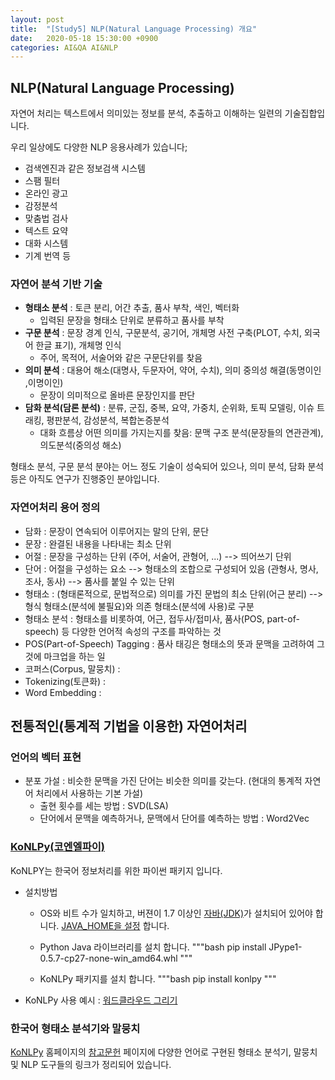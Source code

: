 ```yaml
---
layout: post
title:  "[Study5] NLP(Natural Language Processing) 개요"
date:   2020-05-18 15:30:00 +0900
categories: AI&QA AI&NLP
---
```


## NLP(Natural Language Processing)

자연어 처리는 텍스트에서 의미있는 정보를 분석, 추출하고 이해하는 일련의 기술집합입니다.

우리 일상에도 다양한 NLP 응용사례가 있습니다;
  - 검색엔진과 같은 정보검색 시스템
  - 스팸 필터
  - 온라인 광고
  - 감정분석
  - 맞춤법 검사
  - 텍스트 요약
  - 대화 시스템
  - 기계 번역 등

### 자연어 분석 기반 기술

- **형태소 분석** : 토큰 분리, 어간 추출, 품사 부착, 색인, 벡터화
  - 입력된 문장을 형태소 단위로 분류하고 품사를 부착
- **구문 분석** : 문장 경계 인식, 구문분석, 공기어, 개체명 사전 구축(PLOT, 수치, 외국어 한글 표기), 개체명 인식
  - 주어, 목적어, 서술어와 같은 구문단위를 찾음
- **의미 분석** : 대용어 해소(대명사, 두문자어, 약어, 수치), 의미 중의성 해결(동명이인 ,이명이인)
  - 문장이 의미적으로 올바른 문장인지를 판단
- **담화 분석(담론 분석)** : 분류, 군집, 중복, 요약, 가중치, 순위화, 토픽 모델링, 이슈 트래킹, 평판분석, 감성분석, 복합논증분석
  - 대화 흐름상 어떤 의미를 가지는지를 찾음: 문맥 구조 분석(문장들의 연관관계), 의도분석(중의성 해소)

형태소 분석, 구문 분석 분야는 어느 정도 기술이 성숙되어 있으나, 의미 분석, 담화 분석 등은 아직도 연구가 진행중인 분야입니다.

### 자연어처리 용어 정의

- 담화 : 문장이 연속되어 이루어지는 말의 단위, 문단
- 문장 : 완결된 내용을 나타내는 최소 단위
- 어절 : 문장을 구성하는 단위 (주어, 서술어, 관형어, ...) --> 띄어쓰기 단위
- 단어 : 어절을 구성하는 요소 --> 형태소의 조합으로 구성되어 있음 (관형사, 명사, 조사, 동사) --> 품사를 붙일 수 있는 단위
- 형태소 : (형태론적으로, 문법적으로) 의미를 가진 문법의 최소 단위(어근 분리) --> 형식 형태소(분석에 불필요)와 의존 형태소(분석에 사용)로 구분
- 형태소 분석 : 형태소를 비롯하여, 어근, 접두사/접미사, 품사(POS, part-of-speech) 등 다양한 언어적 속성의 구조를 파악하는 것
- POS(Part-of-Speech) Tagging : 품사 태깅은 형태소의 뜻과 문맥을 고려하여 그것에 마크업을 하는 일
- 코퍼스(Corpus, 말뭉치) : 
- Tokenizing(토큰화) : 
- Word Embedding : 

## 전통적인(통계적 기법을 이용한) 자연어처리

### 언어의 벡터 표현

- 분포 가설 : 비슷한 문맥을 가진 단어는 비슷한 의미를 갖는다. (현대의 통계적 자연어 처리에서 사용하는 기본 가설)
  - 출현 횟수를 세는 방법 : SVD(LSA)
  - 단어에서 문맥을 예측하거나, 문맥에서 단어를 예측하는 방법 : Word2Vec

### [KoNLPy(코엔엘파이)](https://konlpy.org/ko/latest/)

KoNLPY는 한국어 정보처리를 위한 파이썬 패키지 입니다.

- 설치방법
  - OS와 비트 수가 일치하고, 버젼이 1.7 이상인 [자바(JDK)](http://www.oracle.com/technetwork/java/javase/downloads/index.html)가 설치되어 있어야 합니다. [JAVA_HOME을 설정](http://docs.oracle.com/cd/E19182-01/820-7851/inst_cli_jdk_javahome_t/index.html) 합니다.

  - Python Java 라이브러리를 설치 합니다.
    """bash
    pip install JPype1-0.5.7-cp27-none-win_amd64.whl
    """

  - KoNLPy 패키지를 설치 합니다.
    """bash
    pip install konlpy
    """

- KoNLPy 사용 예시 : [워드클라우드 그리기](https://konlpy.org/ko/latest/examples/wordcloud/)


### 한국어 형태소 분석기와 말뭉치

[KoNLPy](https://konlpy.org/ko/latest/) 홈페이지의 [참고문헌](https://konlpy.org/ko/v0.4.3/references/) 페이지에 다양한 언어로 구현된 형태소 분석기, 말뭉치 및 NLP 도구들의 링크가 정리되어 있습니다.

